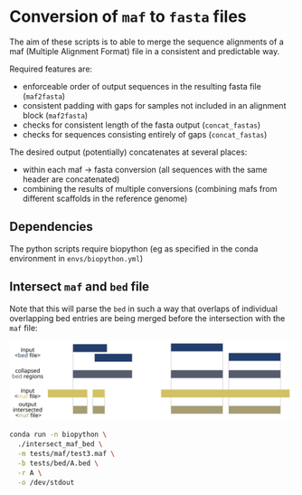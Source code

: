 # Conversion of `maf` to `fasta` files

The aim of these scripts is to able to merge the sequence alignments of a maf (Multiple Alignment Format) file in a consistent and predictable way.

Required features are:
- enforceable order of output sequences in the resulting fasta file (`maf2fasta`)
- consistent padding with gaps for samples not included in an alignment block (`maf2fasta`)
- checks for consistent length of the fasta output (`concat_fastas`)
- checks for sequences consisting entirely of gaps (`concat_fastas`) 

The desired output (potentially) concatenates at several places:
- within each maf -> fasta conversion (all sequences with the same header are concatenated)
- combining the results of multiple conversions (combining mafs from different scaffolds in the reference genome)


## Dependencies

The python scripts require biopython (eg as specified in the conda environment in `envs/biopython.yml`)


## Intersect `maf` and `bed` file

Note that this will parse the `bed` in such a way that overlaps of individual overlapping bed entries are being merged before the intersection with the `maf` file:

![](docs/img/maf_intersection.svg)

```sh
conda run -n biopython \
  ./intersect_maf_bed \
  -m tests/maf/test3.maf \
  -b tests/bed/A.bed \
  -r A \
  -o /dev/stdout
```